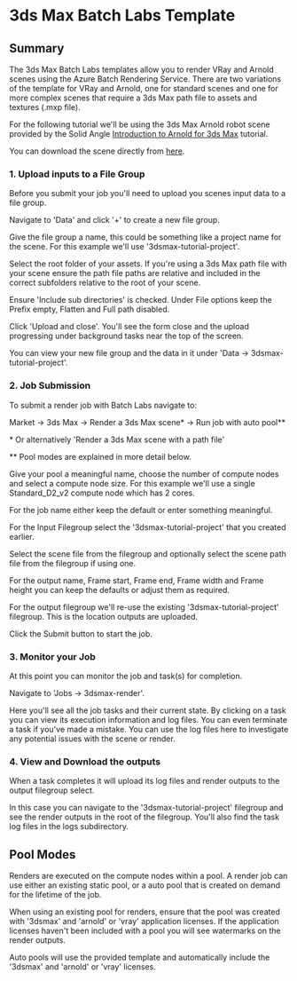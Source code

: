 
# 3ds Max Batch Labs Template

## Summary

The 3ds Max Batch Labs templates allow you to render VRay and Arnold scenes using the Azure Batch Rendering Service.  There are two variations of the template for VRay and Arnold, one for standard scenes and one for more complex scenes that require a 3ds Max path file to assets and textures (.mxp file).

For the following tutorial we'll be using the 3ds Max Arnold robot scene provided by the Solid Angle [Introduction to Arnold for 3ds Max](https://support.solidangle.com/display/A5AF3DSUG/Introduction+to+Arnold+for+3ds+Max) tutorial.

You can download the scene directly from [here](https://support.solidangle.com/download/attachments/40665256/Introduction-to-Arnold_robot_start.zip?version=1&modificationDate=1490281882000&api=v2).


### 1. Upload inputs to a File Group

Before you submit your job you'll need to upload you scenes input data to a file group.  

Navigate to 'Data' and click '+' to create a new file group.

Give the file group a name, this could be something like a project name for the scene.  For this example we'll use '3dsmax-tutorial-project'.

Select the root folder of your assets.  If you're using a 3ds Max path file with your scene ensure the path file paths are relative and included in the correct subfolders relative to the root of your scene.

Ensure 'Include sub directories' is checked.  Under File options keep the Prefix empty, Flatten and Full path disabled.

Click 'Upload and close'.  You'll see the form close and the upload progressing under background tasks near the top of the screen.

You can view your new file group and the data in it under 'Data -> 3dsmax-tutorial-project'.


### 2. Job Submission

To submit a render job with Batch Labs navigate to:

Market -> 3ds Max -> Render a 3ds Max scene* -> Run job with auto pool**

\* Or alternatively 'Render a 3ds Max scene with a path file'

\*\* Pool modes are explained in more detail below.

Give your pool a meaningful name, choose the number of compute nodes and select a compute node size.  For this example we'll use a single Standard_D2_v2 compute node which has 2 cores.

For the job name either keep the default or enter something meaningful.

For the Input Filegroup select the '3dsmax-tutorial-project' that you created earlier.

Select the scene file from the filegroup and optionally select the scene path file from the filegroup if using one.

For the output name, Frame start, Frame end, Frame width and Frame height you can keep the defaults or adjust them as required.

For the output filegroup we'll re-use the existing '3dsmax-tutorial-project' filegroup.  This is the location outputs are uploaded.

Click the Submit button to start the job.

### 3. Monitor your Job

At this point you can monitor the job and task(s) for completion.

Navigate to 'Jobs -> 3dsmax-render'.

Here you'll see all the job tasks and their current state.  By clicking on a task you can view its execution information and log files.  You can even terminate a task if you've made a mistake.  You can use the log files here to investigate any potential issues with the scene or render.


### 4. View and Download the outputs

When a task completes it will upload its log files and render outputs to the output filegroup select.

In this case you can navigate to the '3dsmax-tutorial-project' filegroup and see the render outputs in the root of the filegroup.  You'll also find the task log files in the logs subdirectory.


## Pool Modes

Renders are executed on the compute nodes within a pool.  A render job can use either an existing static pool, or a auto pool that is created on demand for the lifetime of the job.

When using an existing pool for renders, ensure that the pool was created with '3dsmax' and 'arnold' or 'vray' application licenses.  If the application licenses haven't been included with a pool you will see watermarks on the render outputs.

Auto pools will use the provided template and automatically include the '3dsmax' and 'arnold' or 'vray' licenses.
